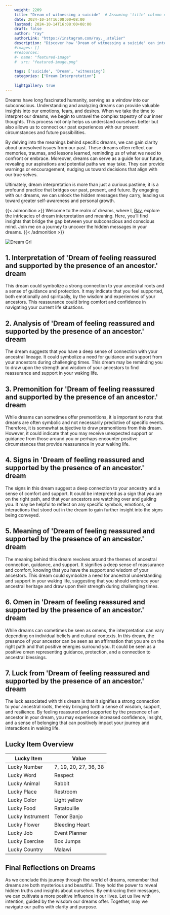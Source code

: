```yaml
---
    weight: 2209
    title: "Dream of witnessing a suicide"  # Assuming 'title' column exists
    date: 2024-10-14T16:08:00+08:00
    lastmod: 2024-10-14T16:08:00+08:00
    draft: false
    author: "ray"
    authorLink: "https://instagram.com/ray._.atelier"
    description: "Discover how 'Dream of witnessing a suicide' can interpret your future and uncover its significant meanings in your life."
    #images: []
    #resources:
    #- name: "featured-image"
    #  src: "featured-image.png"
    
    tags: ['suicide', 'Dream', 'witnessing']
    categories: ["Dream Interpretation"]
    
    lightgallery: true
---
```

    
Dreams have long fascinated humanity, serving as a window into our subconscious. Understanding and analyzing dreams can provide valuable insights into our emotions, fears, and desires. When we take the time to interpret our dreams, we begin to unravel the complex tapestry of our inner thoughts. This process not only helps us understand ourselves better but also allows us to connect our past experiences with our present circumstances and future possibilities.

By delving into the meanings behind specific dreams, we can gain clarity about unresolved issues from our past. These dreams often reflect our memories, traumas, and lessons learned, reminding us of what we need to confront or embrace. Moreover, dreams can serve as a guide for our future, revealing our aspirations and potential paths we may take. They can provide warnings or encouragement, nudging us toward decisions that align with our true selves.

Ultimately, dream interpretation is more than just a curious pastime; it is a profound practice that bridges our past, present, and future. By engaging with our dreams, we can unlock the hidden messages they carry, leading us toward greater self-awareness and personal growth.

{{< admonition >}}
Welcome to the realm of dreams, where I, [Ray](https://instagram.com/ray._.atelier), explore the intricacies of dream interpretation and meaning. Here, you’ll find insights that bridge the gap between your subconscious and conscious mind. Join me on a journey to uncover the hidden messages in your dreams.
{{< /admonition >}}

![Dream Grl](https://cdn.pixabay.com/photo/2017/11/02/03/35/gothic-2910057_1280.jpg "Dream Grl")

## 1. Interpretation of 'Dream of feeling reassured and supported by the presence of an ancestor.' dream

This dream could symbolize a strong connection to your ancestral roots and a sense of guidance and protection. It may indicate that you feel supported, both emotionally and spiritually, by the wisdom and experiences of your ancestors. This reassurance could bring comfort and confidence in navigating your current life situations.

## 2. Analysis of 'Dream of feeling reassured and supported by the presence of an ancestor.' dream

The dream suggests that you have a deep sense of connection with your ancestral lineage. It could symbolize a need for guidance and support from your ancestors during challenging times. This dream may be reminding you to draw upon the strength and wisdom of your ancestors to find reassurance and support in your waking life.

## 3. Premonition for 'Dream of feeling reassured and supported by the presence of an ancestor.' dream

While dreams can sometimes offer premonitions, it is important to note that dreams are often symbolic and not necessarily predictive of specific events. Therefore, it is somewhat subjective to draw premonitions from this dream. However, it could indicate that you may receive unexpected support or guidance from those around you or perhaps encounter positive circumstances that provide reassurance in your waking life.

## 4. Signs in 'Dream of feeling reassured and supported by the presence of an ancestor.' dream

The signs in this dream suggest a deep connection to your ancestry and a sense of comfort and support. It could be interpreted as a sign that you are on the right path, and that your ancestors are watching over and guiding you. It may be helpful to reflect on any specific symbols, emotions, or interactions that stood out in the dream to gain further insight into the signs being conveyed.

## 5. Meaning of 'Dream of feeling reassured and supported by the presence of an ancestor.' dream

The meaning behind this dream revolves around the themes of ancestral connection, guidance, and support. It signifies a deep sense of reassurance and comfort, knowing that you have the support and wisdom of your ancestors. This dream could symbolize a need for ancestral understanding and support in your waking life, suggesting that you should embrace your ancestral heritage and draw upon their strength during challenging times.

## 6. Omen in 'Dream of feeling reassured and supported by the presence of an ancestor.' dream

While dreams can sometimes be seen as omens, the interpretation can vary depending on individual beliefs and cultural contexts. In this dream, the presence of your ancestor can be seen as an affirmation that you are on the right path and that positive energies surround you. It could be seen as a positive omen representing guidance, protection, and a connection to ancestral blessings.

## 7. Luck from 'Dream of feeling reassured and supported by the presence of an ancestor.' dream

The luck associated with this dream is that it signifies a strong connection to your ancestral roots, thereby bringing forth a sense of wisdom, support, and resilience. By feeling reassured and supported by the presence of an ancestor in your dream, you may experience increased confidence, insight, and a sense of belonging that can positively impact your journey and interactions in waking life.

## Lucky Item Overview
| Lucky Item          | Value              |
|---------------|--------------------|
| Lucky Number        | 7, 19, 20, 27, 36, 38  |
| Lucky Word          | Respect |
| Lucky Animal        | Rabbit |
| Lucky Place         | Restroom     |
| Lucky Color         | Light yellow     |
| Lucky Food          | Ratatouille      |
| Lucky Instrument    | Tenor Banjo |
| Lucky Flower        | Bleeding Heart    |
| Lucky Job           | Event Planner       |
| Lucky Exercise      | Box Jumps  |
| Lucky Country       | Malawi    |


##  Final Reflections on Dreams

As we conclude this journey through the world of dreams, remember that dreams are both mysterious and beautiful. They hold the power to reveal hidden truths and insights about ourselves. By embracing their messages, we can cultivate a more positive influence in our lives. Let us live with intention, guided by the wisdom our dreams offer. Together, may we navigate our paths with clarity and purpose.
